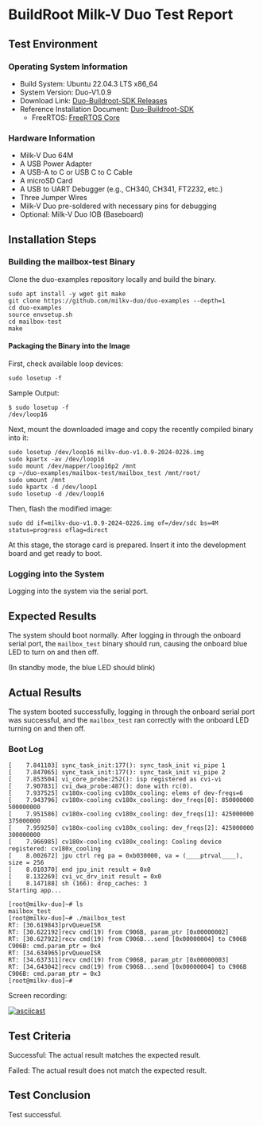 # BuildRoot Milk-V Duo Test Report

## Test Environment

### Operating System Information

- Build System: Ubuntu 22.04.3 LTS x86_64
- System Version: Duo-V1.0.9
- Download Link: [Duo-Buildroot-SDK Releases](https://github.com/milkv-duo/duo-buildroot-sdk/releases)
- Reference Installation Document: [Duo-Buildroot-SDK](https://github.com/milkv-duo/duo-buildroot-sdk)
    - FreeRTOS: [FreeRTOS Core](https://milkv.io/zh/docs/duo/getting-started/rtoscore)

### Hardware Information

- Milk-V Duo 64M
- A USB Power Adapter
- A USB-A to C or USB C to C Cable
- A microSD Card
- A USB to UART Debugger (e.g., CH340, CH341, FT2232, etc.)
- Three Jumper Wires
- Milk-V Duo pre-soldered with necessary pins for debugging
- Optional: Milk-V Duo IOB (Baseboard)

## Installation Steps

### Building the mailbox-test Binary

Clone the duo-examples repository locally and build the binary.

```shell
sudo apt install -y wget git make
git clone https://github.com/milkv-duo/duo-examples --depth=1
cd duo-examples
source envsetup.sh
cd mailbox-test
make
```
#### Packaging the Binary into the Image

First, check available loop devices:

```shell
sudo losetup -f
```

Sample Output:

```shell
$ sudo losetup -f
/dev/loop16
```

Next, mount the downloaded image and copy the recently compiled binary into it:

```shell
sudo losetup /dev/loop16 milkv-duo-v1.0.9-2024-0226.img
sudo kpartx -av /dev/loop16
sudo mount /dev/mapper/loop16p2 /mnt
cp ~/duo-examples/mailbox-test/mailbox_test /mnt/root/
sudo umount /mnt
sudo kpartx -d /dev/loop1
sudo losetup -d /dev/loop16 
```

Then, flash the modified image:

```shell
sudo dd if=milkv-duo-v1.0.9-2024-0226.img of=/dev/sdc bs=4M status=progress oflag=direct
```

At this stage, the storage card is prepared. Insert it into the development board and get ready to boot.

### Logging into the System

Logging into the system via the serial port.

## Expected Results

The system should boot normally. After logging in through the onboard serial port, the `mailbox_test` binary should run, causing the onboard blue LED to turn on and then off.

(In standby mode, the blue LED should blink)

## Actual Results

The system booted successfully, logging in through the onboard serial port was successful, and the `mailbox_test` ran correctly with the onboard LED turning on and then off.

### Boot Log

```log
[    7.841103] sync_task_init:177(): sync_task_init vi_pipe 1
[    7.847065] sync_task_init:177(): sync_task_init vi_pipe 2
[    7.853504] vi_core_probe:252(): isp registered as cvi-vi
[    7.907831] cvi_dwa_probe:487(): done with rc(0).
[    7.937525] cv180x-cooling cv180x_cooling: elems of dev-freqs=6
[    7.943796] cv180x-cooling cv180x_cooling: dev_freqs[0]: 850000000 500000000
[    7.951586] cv180x-cooling cv180x_cooling: dev_freqs[1]: 425000000 375000000
[    7.959250] cv180x-cooling cv180x_cooling: dev_freqs[2]: 425000000 300000000
[    7.966985] cv180x-cooling cv180x_cooling: Cooling device registered: cv180x_cooling
[    8.002672] jpu ctrl reg pa = 0xb030000, va = (____ptrval____), size = 256
[    8.010370] end jpu_init result = 0x0
[    8.132269] cvi_vc_drv_init result = 0x0
[    8.147188] sh (166): drop_caches: 3
Starting app...

[root@milkv-duo]~# ls
mailbox_test
[root@milkv-duo]~# ./mailbox_test 
RT: [30.619843]prvQueueISR
RT: [30.622192]recv cmd(19) from C906B, param_ptr [0x00000002]
RT: [30.627922]recv cmd(19) from C906B...send [0x00000004] to C906B
C906B: cmd.param_ptr = 0x4
RT: [34.634965]prvQueueISR
RT: [34.637311]recv cmd(19) from C906B, param_ptr [0x00000003]
RT: [34.643042]recv cmd(19) from C906B...send [0x00000004] to C906B
C906B: cmd.param_ptr = 0x3
[root@milkv-duo]~#
```

Screen recording:

[![asciicast](https://asciinema.org/a/IANV6OK3PCAMO3L7hcx11ngck.svg)](https://asciinema.org/a/IANV6OK3PCAMO3L7hcx11ngck)

## Test Criteria

Successful: The actual result matches the expected result.

Failed: The actual result does not match the expected result.

## Test Conclusion

Test successful.
